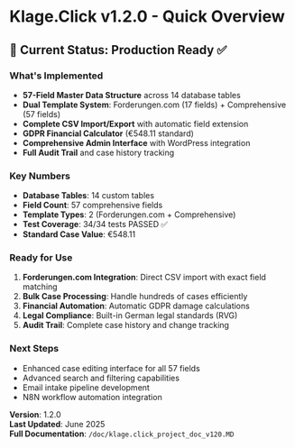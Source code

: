 # Klage.Click v1.2.0 - Quick Overview

## 🚀 Current Status: Production Ready ✅

### What's Implemented
- **57-Field Master Data Structure** across 14 database tables
- **Dual Template System**: Forderungen.com (17 fields) + Comprehensive (57 fields)
- **Complete CSV Import/Export** with automatic field extension
- **GDPR Financial Calculator** (€548.11 standard)
- **Comprehensive Admin Interface** with WordPress integration
- **Full Audit Trail** and case history tracking

### Key Numbers
- **Database Tables**: 14 custom tables
- **Field Count**: 57 comprehensive fields
- **Template Types**: 2 (Forderungen.com + Comprehensive)
- **Test Coverage**: 34/34 tests PASSED ✅
- **Standard Case Value**: €548.11

### Ready for Use
1. **Forderungen.com Integration**: Direct CSV import with exact field matching
2. **Bulk Case Processing**: Handle hundreds of cases efficiently  
3. **Financial Automation**: Automatic GDPR damage calculations
4. **Legal Compliance**: Built-in German legal standards (RVG)
5. **Audit Trail**: Complete case history and change tracking

### Next Steps
- Enhanced case editing interface for all 57 fields
- Advanced search and filtering capabilities
- Email intake pipeline development
- N8N workflow automation integration

**Version**: 1.2.0  
**Last Updated**: June 2025  
**Full Documentation**: `/doc/klage.click_project_doc_v120.MD`